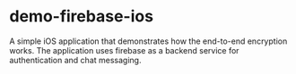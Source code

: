 # demo-firebase-ios
A simple iOS application that demonstrates how the end-to-end encryption works. The application uses firebase as a backend service for authentication and chat messaging.
